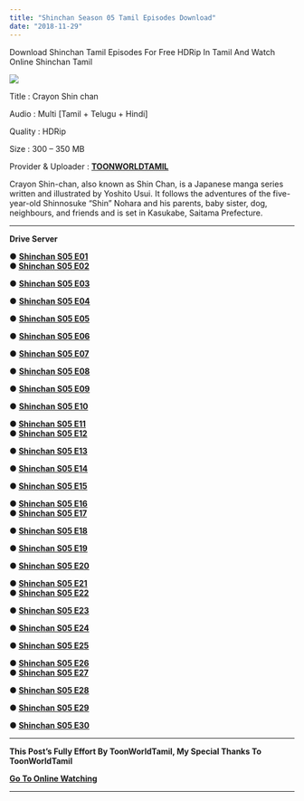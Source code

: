 ```yaml
---
title: "Shinchan Season 05 Tamil Episodes Download"
date: "2018-11-29"
---
```


Download Shinchan Tamil Episodes For Free HDRip In Tamil And Watch Online Shinchan Tamil

[![](https://4.bp.blogspot.com/-4n_OGjln0ZE/W_8273gm0QI/AAAAAAAABDk/P3V_Uw8tt74ewIciNuTfDPb7FkWTSlWowCLcBGAs/s400/Shin{2bdbed38d32e7704a3eaa20af56e2289d0665505d01c3d892d71953ac3249a13}2BTk{2bdbed38d32e7704a3eaa20af56e2289d0665505d01c3d892d71953ac3249a13}2BS05.jpg)](https://4.bp.blogspot.com/-4n_OGjln0ZE/W_8273gm0QI/AAAAAAAABDk/P3V_Uw8tt74ewIciNuTfDPb7FkWTSlWowCLcBGAs/s1600/Shin{2bdbed38d32e7704a3eaa20af56e2289d0665505d01c3d892d71953ac3249a13}2BTk{2bdbed38d32e7704a3eaa20af56e2289d0665505d01c3d892d71953ac3249a13}2BS05.jpg)

Title : Crayon Shin chan

Audio : Multi \[Tamil + Telugu + Hindi\]

Quality : HDRip

Size : 300 – 350 MB

Provider & Uploader : **[TOONWORLDTAMIL](https://toonworldtamil.blogspot.com/)**

Crayon Shin-chan, also known as Shin Chan, is a Japanese manga series written and illustrated by Yoshito Usui. It follows the adventures of the five-year-old Shinnosuke “Shin” Nohara and his parents, baby sister, dog, neighbours, and friends and is set in Kasukabe, Saitama Prefecture.

* * *

**Drive Server**

**●** **[Shinchan S05 E01](https://clk.icu/ZsaM)**  
**● [Shinchan S05 E02](https://clk.icu/QoSyLEaf)**

**●** **[Shinchan S05 E03](https://clk.icu/jGqo)**

**●** **[Shinchan S05 E04](https://clk.icu/UadVyOU)**

**●** **[Shinchan S05 E05](https://clk.icu/S3rXjHt)**

**●** **[Shinchan S05 E06](https://clk.icu/atwce)**

**●** **[Shinchan S05 E07](https://clk.icu/X8cap5z)**

**●** **[Shinchan S05 E08](https://clk.icu/yrmfsoU)**

**●** **[Shinchan S05 E09](https://clk.icu/QueBwa)**

**●** **[Shinchan S05 E10](https://clk.icu/bzAtc8Sa)**

**● [Shinchan S05 E11](https://clk.icu/GAFmVaU)**  
**● [Shinchan S05 E12](https://clk.icu/jb57f3)**

**● [Shinchan S05 E13](https://clk.icu/nFpG)**

**● [Shinchan S05 E14](https://clk.icu/BmvJa)**

**● [Shinchan S05 E15](https://clk.icu/13Qu)**

**● [Shinchan S05 E16](https://clk.icu/cTNJzJ7)**  
**● [Shinchan S05 E17](https://clk.icu/CSIrKII)**

**● [Shinchan S05 E18](https://clk.icu/TWQ2gHO)**

**● [Shinchan S05 E19](https://clk.icu/9CDYkv5)**

**● [Shinchan S05 E20](https://clk.icu/qOHen)**

**● [Shinchan S05 E21](https://clk.icu/wBfml)**  
**● [Shinchan S05 E22](https://clk.icu/gpqlCUR)**

**● [Shinchan S05 E23](https://clk.icu/kY9s)**

**● [Shinchan S05 E24](https://clk.icu/JAjsAcm)**

**● [Shinchan S05 E25](https://clk.icu/T91Q)**

**● [Shinchan S05 E26](https://clk.icu/NqNAlTqN)**  
**● [Shinchan S05 E27](https://clk.icu/UkPWR9uo)**

**● [Shinchan S05 E28](https://clk.icu/mBwV)**

**● [Shinchan S05 E29](https://clk.icu/E5BEvH4G)**

**● [Shinchan S05 E30](https://clk.icu/3dGPyZ)**

* * *

**This Post’s Fully Effort By ToonWorldTamil, My Special Thanks To ToonWorldTamil**

**[Go To Online Watching](https://toonworldtamil.blogspot.com/2018/11/shinchan-season-5-episodes-in-tamil.html?m=0)**

* * *

